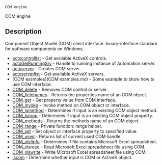 

	
	COM engine

COM engine

## Description
Component Object Model (COM) client interface: binary-interface standard for software components on Windows.


* [actxcontrollist](actxcontrollist.md) - Get available ActiveX controls.
* [actxGetRunningSrv](actxGetRunningSrv.md) - Handle to running instance of Automation server.
* [actxserver](actxserver.md) - Creates COM server.
* [actxserverlist](actxserverlist.md) - Get available ActiveX servers.
* [COM examples](COM examples.md) - Some example to show how to use COM interface.
* [COM_delete](COM_delete.md) - Removes COM control or server.
* [COM_fieldnames](COM_fieldnames.md) - Returns the properties name of an COM object.
* [COM_get](COM_get.md) - Get property value from COM interface.
* [COM_invoke](COM_invoke.md) - Invoke method on COM object or interface.
* [COM_ismethod](COM_ismethod.md) - Determines if input is an existing COM object method.
* [COM_isprop](COM_isprop.md) - Determines if input is an existing COM object property.
* [COM_methods](COM_methods.md) - Returns the methods name of an COM object.
* [COM_range](COM_range.md) - Private function: range helper.
* [COM_set](COM_set.md) - Set object or interface property to specified value.
* [COM_used](COM_used.md) - Returns list of current used COM handle.
* [COM_xlsfinfo](COM_xlsfinfo.md) - Determines if file contains Microsoft Excel spreadsheet.
* [COM_xlsread](COM_xlsread.md) - Read Microsoft Excel spreadsheet file using COM.
* [COM_xlswrite](COM_xlswrite.md) - Write Microsoft Excel spreadsheet file using COM.
* [iscom](iscom.md) - Determine whether input is COM or ActiveX object.



